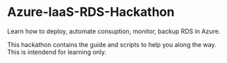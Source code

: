 # Azure-IaaS-RDS-Hackathon
Learn how to deploy, automate consuption, monitor, backup RDS in Azure.

This hackathon contains the guide and scripts to help you along the way.  This is intendend for learning only.
